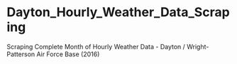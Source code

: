 # Dayton_Hourly_Weather_Data_Scraping
Scraping Complete Month of Hourly Weather Data - Dayton / Wright-Patterson Air Force Base (2016)
